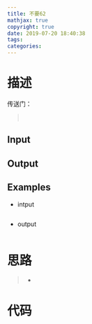```yaml
---
title: 不要62
mathjax: true
copyright: true
date: 2019-07-20 18:40:38
tags:
categories:
---
```

# 描述
传送门：[]()

>&emsp;

<!--more-->
## Input
>

## Output
>

## Examples
* intput
```c++

```
* output
```c++

```

# 思路
>* 

# 代码
```c++

```
